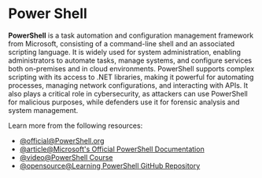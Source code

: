 # Power Shell

**PowerShell** is a task automation and configuration management framework from Microsoft, consisting of a command-line shell and an associated scripting language. It is widely used for system administration, enabling administrators to automate tasks, manage systems, and configure services both on-premises and in cloud environments. PowerShell supports complex scripting with its access to .NET libraries, making it powerful for automating processes, managing network configurations, and interacting with APIs. It also plays a critical role in cybersecurity, as attackers can use PowerShell for malicious purposes, while defenders use it for forensic analysis and system management.

Learn more from the following resources:

- [@official@PowerShell.org](https://powershell.org/)
- [@article@Microsoft's Official PowerShell Documentation](https://docs.microsoft.com/en-us/powershell/)
- [@video@PowerShell Course](https://www.youtube.com/watch?v=ZOoCaWyifmI)
- [@opensource@Learning PowerShell GitHub Repository](https://github.com/PowerShell/PowerShell/tree/master/docs/learning-powershell)

